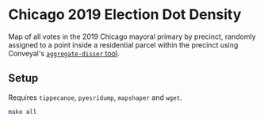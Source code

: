 # Chicago 2019 Election Dot Density

Map of all votes in the 2019 Chicago mayoral primary by precinct, randomly assigned to a point inside a residential parcel within the precinct using Conveyal's [`aggregate-disser` tool](https://github.com/conveyal/aggregate-disser).

## Setup

Requires `tippecanoe`, `pyesridump`, `mapshaper` and `wget`.

```bash
make all
```
